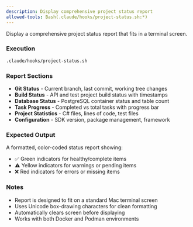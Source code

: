 ```yaml
---
description: Display comprehensive project status report
allowed-tools: Bash(.claude/hooks/project-status.sh:*)
---
```


Display a comprehensive project status report that fits in a terminal screen.

### Execution

```bash
.claude/hooks/project-status.sh
```

### Report Sections

- **Git Status** - Current branch, last commit, working tree changes
- **Build Status** - API and test project build status with timestamps
- **Database Status** - PostgreSQL container status and table count
- **Task Progress** - Completed vs total tasks with progress bar
- **Project Statistics** - C# files, lines of code, test files
- **Configuration** - SDK version, package management, framework

### Expected Output

A formatted, color-coded status report showing:
- ✅ Green indicators for healthy/complete items
- ⚠️ Yellow indicators for warnings or pending items
- ❌ Red indicators for errors or missing items

### Notes

- Report is designed to fit on a standard Mac terminal screen
- Uses Unicode box-drawing characters for clean formatting
- Automatically clears screen before displaying
- Works with both Docker and Podman environments
